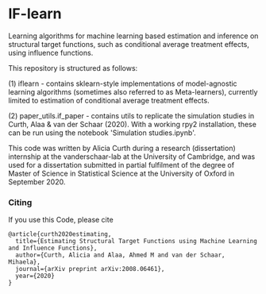 # IF-learn 
Learning algorithms for machine learning based estimation and inference on structural target functions, such as conditional average treatment effects, using influence functions.

This repository is structured as follows: 

(1) iflearn - contains sklearn-style implementations of model-agnostic learning algorithms (sometimes also referred to as Meta-learners), currently limited to estimation of conditional average treatment effects.

(2) paper_utils.if_paper - contains utils to replicate the simulation studies in Curth, Alaa & van der Schaar (2020). With a working rpy2 installation, these can be run using the notebook 'Simulation studies.ipynb'. 


This code was written by Alicia Curth during a research (dissertation) internship at the vanderschaar-lab at the University of Cambridge, and was used for a dissertation submitted in partial fulfilment of the degree of Master of Science in Statistical Science at the University of Oxford in September 2020. 


### Citing
If you use this Code, please cite
```
@article{curth2020estimating,
  title={Estimating Structural Target Functions using Machine Learning and Influence Functions},
  author={Curth, Alicia and Alaa, Ahmed M and van der Schaar, Mihaela},
  journal={arXiv preprint arXiv:2008.06461},
  year={2020}
}
```

